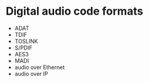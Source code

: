 # Digital audio code formats

- ADAT
- TDIF
- TOSLINK
- S/PDIF
- AES3
- MADI
- audio over Ethernet
- audio over IP
